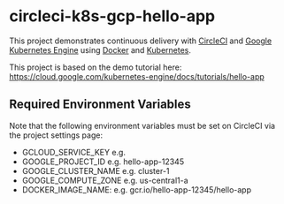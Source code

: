 circleci-k8s-gcp-hello-app
==========================

This project demonstrates continuous delivery with [CircleCI](https://circleci.com) and [Google Kubernetes Engine](https://cloud.google.com/kubernetes-engine/) using [Docker](https://www.docker.com/) and [Kubernetes](https://github.com/GoogleCloudPlatform/kubernetes).

This project is based on the demo tutorial here:
https://cloud.google.com/kubernetes-engine/docs/tutorials/hello-app

## Required Environment Variables
Note that the following environment variables must be set on CircleCI via the
project settings page:
* GCLOUD_SERVICE_KEY e.g. <base64 encoded gcp service key value>
* GOOGLE_PROJECT_ID e.g. hello-app-12345
* GOOGLE_CLUSTER_NAME e.g. cluster-1
* GOOGLE_COMPUTE_ZONE e.g. us-central1-a
* DOCKER_IMAGE_NAME: e.g. gcr.io/hello-app-12345/hello-app
